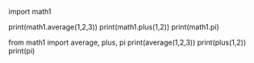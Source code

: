 import math1

print(math1.average(1,2,3))
print(math1.plus(1,2))
print(math1.pi)

from math1 import average, plus, pi
print(average(1,2,3))
print(plus(1,2))
print(pi)
